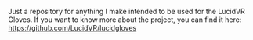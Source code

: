 Just a repository for anything I make intended to be used for the LucidVR Gloves.  If you want to know more about the project, you can find it here:
https://github.com/LucidVR/lucidgloves
